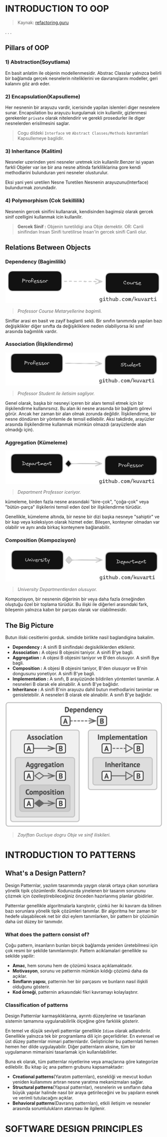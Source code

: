 # INTRODUCTION TO OOP
>Kaynak: [refactoring.guru](https://refactoring.guru)

.
.
.

## Pillars of OOP

### 1) Abstraction(Soyutlama)
En basit anlatim ile objenin modellenmesidir. Abstrac Classlar yalnızca belirli bir bağlamda gerçek nesnelerin niteliklerini ve davranışlarını modeller, geri kalanını göz ardı eder.

### 2) Encapsulation(Kapsulleme)
Her nesnenin bir arayuzu vardir, icerisinde yapilan islemleri diger nesnelere sunar. Encapsilation bu arayuzu kurgulamak icin kullanilir, gizlenmesi gerekenler `private` olarak nitelendirir ve gerekli prosedurler ile diger nesnelerden erisilmesini saglar.
>Cogu dildeki `Interface` ve `Abstract Classes/Methods` kavramlari Kapsullemeye baglidir.

### 3) Inheritance (Kalitim)
Nesneler uzerinden yeni nesneler uretmek icin kullanilir.Benzer isi yapan farkli Objeler var ise bir ana nesne altinda farkliliklarina gore kendi methodlarini bulunduran yeni nesneler olusturulur.

Eksi yani yeni uretilen Nesne Turetilen Nesnenin arayuzunu(Interface) bulundurmak zorundadir.

### 4) Polymorphism (Cok Sekillilik)
Nesnenin gercek sinifini kullanarak, kendisinden bagimsiz olarak gercek sinif ozelligini kullanmak icin kullanilir.
> **Gercek Sinif :** Objenin turetildigi ana Obje demektir. OR: Canli sinifindan Insan Sinifi turetilirse Insan'in gercek sinifi Canli olur.

## Relations Between Objects

### Dependency (Bagimlilik)
![DependencyUML](img/UML/Dependency_UML.png)
> _Professor Course Metaryellerine bagimli._

Siniflar arasi en basit ve zayif baglanti sekli. Bir sınıfın tanımında yapılan bazı değişiklikler diğer sınıfta da değişikliklere neden olabiliyorsa iki sınıf arasında bağımlılık vardır.

### Association (İlişkilendirme)
![AssociationUML](img/UML/Association_UML.png)
> _Professor Student ile iletisim sagliyor._

Genel olarak, başka bir nesneyi içeren bir alanı temsil etmek için bir ilişkilendirme kullanırsınız. Bu alan iki nesne arasında bir bağlantı görevi görür. Ancak her zaman bir alan olmak zorunda değildir. İlişkilendirme, bir nesne döndüren bir yöntemle de temsil edilebilir. Aksi takdirde, arayüzler arasında ilişkilendirme kullanmak mümkün olmazdı (arayüzlerde alan olmadığı için).

### Aggregation (Kümeleme)
![AggregationUML](img/UML/Aggregation_UML.png)
> _Department Professor iceriyor._

kümeleme, birden fazla nesne arasındaki "bire-çok", "çoğa-çok" veya "bütün-parça" ilişkilerini temsil eden özel bir ilişkilendirme türüdür. 

Genellikle, kümeleme altında, bir nesne bir dizi başka nesneye "sahiptir" ve bir kap veya koleksiyon olarak hizmet eder. Bileşen, konteyner olmadan var olabilir ve aynı anda birkaç konteynere bağlanabilir.

### Composition (Kompozisyon)
![CompositionUML](img/UML/Composition_UML.png)
> _University Departmentlerden olusuyor._

Kompozisyon, bir nesnenin diğerinin bir veya daha fazla örneğinden oluştuğu özel bir toplama türüdür. Bu ilişki ile diğerleri arasındaki fark, bileşenin yalnızca kabın bir parçası olarak var olabilmesidir.

## The Big Picture
Butun iliski cesitlerini gorduk. simdide birlikte nasil baglandigina bakalim.

* **Dependency :** A sinifi B sinifindaki degisikliklerden etkilenir.
* **Association :** A objesi B objesini taniyor. A sinifi B'ye bagli.
* **Aggregation :** A objesi B objesini taniyor ve B'den olusuyor. A sinifi Bye bagli.
* **Composition :** A objesi B objesini taniyor, B'den olusuyor ve B'nin dongusunu yonetiyor. A sinifi B'ye bagli.
* **Implementation :** А sınıfı, B arayüzünde bildirilen yöntemleri tanımlar. A nesneleri B olarak ele alınabilir. A sınıfı B'ye bağlıdır.
* **Inheritance :** A sinifi B'nin arayuzu dahil butun methodlarini tanimlar ve genisletebilir. A nesneleri B olarak ele alınabilir. A sınıfı B'ye bağlıdır.

![RelationsUML](img/UML/Relations_UML.png)
> _Zayiftan Gucluye dogru Obje ve sinif iliskileri._

# INTRODUCTION TO PATTERNS

## What's a Design Pattern?
Design Patternlar, yazılım tasarımında yaygın olarak ortaya çıkan sorunlara yönelik tipik çözümlerdir. Kodunuzda yinelenen bir tasarım sorununu çözmek için özelleştirebileceğiniz önceden hazırlanmış planlar gibidirler.

Patternlar genellikle algoritmalarla karıştırılır, çünkü her iki kavram da bilinen bazı sorunlara yönelik tipik çözümleri tanımlar. Bir algoritma her zaman bir hedefe ulaşabilecek net bir dizi eylem tanımlarken, bir pattern bir çözümün daha üst düzey bir tanımıdır.

### What does the pattern consist of?
Çoğu pattern, insanların bunları birçok bağlamda yeniden üretebilmesi için çok resmi bir şekilde tanımlanmıştır. Pattern aciklamalari genellikle su sekilde yapilir:

- **Amac**, hem sorunu hem de çözümü kısaca açıklamaktadır.
- **Motivasyon**, sorunu ve patternin mümkün kıldığı çözümü daha da açıklar.
- **Sınıfların yapısı**, patternin her bir parçasını ve bunların nasıl ilişkili olduğunu gösterir.
- **Kod örneği**, patternin arkasındaki fikri kavramayı kolaylaştırır.

### Classification of patterns
Design Patternlar karmaşıklıklarına, ayrıntı düzeylerine ve tasarlanan sistemin tamamına uygulanabilirlik ölçeğine göre farklılık gösterir.

En temel ve düşük seviyeli patternlar genellikle `Idiom` olarak adlandırılır. Genellikle yalnızca tek bir programlama dili için geçerlidirler. En evrensel ve üst düzey patternlar mimari patternlardır. Geliştiriciler bu patternlati hemen hemen her dilde uygulayabilir. Diğer patternların aksine, tüm bir uygulamanın mimarisini tasarlamak için kullanılabilirler.

Buna ek olarak, tüm patternlar niyetlerine veya amaçlarına göre kategorize edilebilir. Bu kitap üç ana pattern grubunu kapsamaktadır:
- **Creational patterns**(Yaratım patternları), esnekliği ve mevcut kodun yeniden kullanımını artıran nesne yaratma mekanizmaları sağlar.
- **Structural patterns**(Yapısal patternlar), nesnelerin ve sınıfların daha büyük yapılar halinde nasıl bir araya getirileceğini ve bu yapıların esnek ve verimli tutulacağını açıklar.
- **Behavioral patterns**(Davranış patternları), etkili iletişim ve nesneler arasında sorumlulukların atanması ile ilgilenir.

# SOFTWARE DESIGN PRINCIPLES
